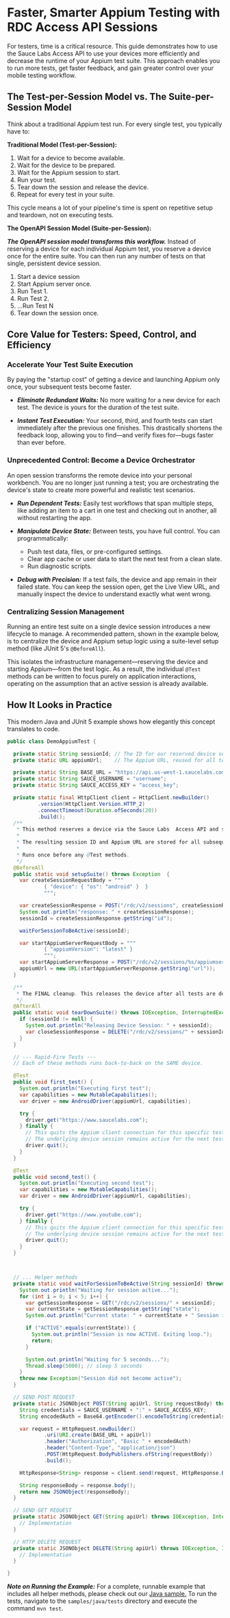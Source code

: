 # Faster, Smarter Appium Testing with RDC Access API Sessions

For testers, time is a critical resource. This guide demonstrates how to use the Sauce Labs Access API to use your devices more efficiently 
and decrease the runtime of your Appium test suite. This approach enables you to run more tests, get faster feedback, and gain greater 
control over your mobile testing workflow.

## The Test-per-Session Model vs. The Suite-per-Session Model

Think about a traditional Appium test run. For every single test, you typically have to:

**Traditional Model (Test-per-Session):**
1. Wait for a device to become available.
2. Wait for the device to be prepared.
3. Wait for the Appium session to start.
4. Run your test.
5. Tear down the session and release the device.
6. Repeat for every test in your suite.

This cycle means a lot of your pipeline's time is spent on repetitive setup and teardown, not on executing tests.

**The OpenAPI Session Model (Suite-per-Session):**

***The OpenAPI session model transforms this workflow.*** Instead of reserving a device for each individual Appium test, you reserve a 
device once for the entire suite. You can then run any number of tests on that single, persistent device session.

1. Start a device session
2. Start Appium server once.
3. Run Test 1.
4. Run Test 2.
5. ...Run Test N
6. Tear down the session once.


## Core Value for Testers: Speed, Control, and Efficiency

### Accelerate Your Test Suite Execution
By paying the "startup cost" of getting a device and launching Appium only once, your subsequent tests become faster.

* ***Eliminate Redundant Waits:*** No more waiting for a new device for each test. The device is yours for the duration of
  the test suite.

* ***Instant Test Execution:*** Your second, third, and fourth tests can start immediately after the previous one finishes.
  This drastically shortens the feedback loop, allowing you to find—and verify fixes for—bugs faster than ever before.

### Unprecedented Control: Become a Device Orchestrator
An open session transforms the remote device into your personal workbench. You are no longer just running a test;
you are orchestrating the device's state to create more powerful and realistic test scenarios.

* ***Run Dependent Tests:*** Easily test workflows that span multiple steps, like adding an item to a cart in one test and
  checking out in another, all without restarting the app.

* ***Manipulate Device State:*** Between tests, you have full control. You can programmatically:
  * Push test data, files, or pre-configured settings.
  * Clear app cache or user data to start the next test from a clean slate.
  * Run diagnostic scripts.

* ***Debug with Precision:*** If a test fails, the device and app remain in their failed state. You can keep the session
  open, get the Live View URL, and manually inspect the device to understand exactly what went wrong.

### Centralizing Session Management

Running an entire test suite on a single device session introduces a new lifecycle to manage. A recommended pattern, shown in the example 
below, is to centralize the device and Appium setup logic using a suite-level setup method (like JUnit 5's `@BeforeAll`).

This isolates the infrastructure management—reserving the device and starting Appium—from the test logic. As a result, 
the individual `@Test` methods can be written to focus purely on application interactions, operating on the assumption 
that an active session is already available.

## How It Looks in Practice
This modern Java and JUnit 5 example shows how elegantly this concept translates to code.

```java
public class DemoAppiumTest {

  private static String sessionId; // The ID for our reserved device session
  private static URL appiumUrl;    // The Appium URL, reused for all tests

  private static String BASE_URL = "https://api.us-west-1.saucelabs.com";
  private static String SAUCE_USERNAME = "username";
  private static String SAUCE_ACCESS_KEY = "access_key";

  private static final HttpClient client = HttpClient.newBuilder()
          .version(HttpClient.Version.HTTP_2)
          .connectTimeout(Duration.ofSeconds(20))
          .build();
  /**
   * This method reserves a device via the Sauce Labs  Access API and starts a persistent Appium server for that device.
   *
   * The resulting session ID and Appium URL are stored for all subsequent tests.
   *
   * Runs once before any @Test methods.
   */
  @BeforeAll
  public static void setupSuite() throws Exception  {
    var createSessionRequestBody = """
            { "device": { "os": "android" }  }
            """;

    var createSessionResponse = POST("/rdc/v2/sessions", createSessionRequestBody);
    System.out.println("response: " + createSessionResponse);
    sessionId = createSessionResponse.getString("id");

    waitForSessionToBeActive(sessionId);

    var startAppiumServerRequestBody = """
            { "appiumVersion": "latest" }
            """;
    var startAppiumServerResponse = POST("/rdc/v2/sessions/%s/appiumserver".formatted(sessionId), startAppiumServerRequestBody);
    appiumUrl = new URL(startAppiumServerResponse.getString("url"));
  }

  /**
   * The FINAL cleanup. This releases the device after all tests are done.
   */
  @AfterAll
  public static void tearDownSuite() throws IOException, InterruptedException {
    if (sessionId != null) {
      System.out.println("Releasing Device Session: " + sessionId);
      var closeSessionResponse = DELETE("/rdc/v2/sessions/" + sessionId);
    }
  }

  // --- Rapid-Fire Tests ---
  // Each of these methods runs back-to-back on the SAME device.

  @Test
  public void first_test() {
    System.out.println("Executing first test");
    var capabilities = new MutableCapabilities();
    var driver = new AndroidDriver(appiumUrl, capabilities);

    try {
      driver.get("https://www.saucelabs.com");
    } finally {
      // This quits the Appium client connection for this specific test.
      // The underlying device session remains active for the next test.
      driver.quit();
    }
  }

  @Test
  public void second_test() {
    System.out.println("Executing second test");
    var capabilities = new MutableCapabilities();
    var driver = new AndroidDriver(appiumUrl, capabilities);

    try {
      driver.get("https://www.youtube.com");
    } finally {
      // This quits the Appium client connection for this specific test.
      // The underlying device session remains active for the next test.
      driver.quit();
    }
  }



  // ... Helper methods
  private static void waitForSessionToBeActive(String sessionId) throws Exception {
    System.out.println("Waiting for session active...");
    for (int i = 0; i < 5; i++) {
      var getSessionResponse = GET("/rdc/v2/sessions/" + sessionId);
      var currentState = getSessionResponse.getString("state");
      System.out.println("Current state: " + currentState + " Session info: " + getSessionResponse);

      if ("ACTIVE".equals(currentState)) {
        System.out.println("Session is now ACTIVE. Exiting loop.");
        return;
      }

      System.out.println("Waiting for 5 seconds...");
      Thread.sleep(5000); // sleep 5 seconds
    }
    throw new Exception("Session did not become active");
  }

  // SEND POST REQUEST
  private static JSONObject POST(String apiUrl, String requestBody) throws IOException, InterruptedException {
    String credentials = SAUCE_USERNAME + ":" + SAUCE_ACCESS_KEY;
    String encodedAuth = Base64.getEncoder().encodeToString(credentials.getBytes());

    var request = HttpRequest.newBuilder()
            .uri(URI.create(BASE_URL + apiUrl))
            .header("Authorization", "Basic " + encodedAuth)
            .header("Content-Type", "application/json")
            .POST(HttpRequest.BodyPublishers.ofString(requestBody))
            .build();

    HttpResponse<String> response = client.send(request, HttpResponse.BodyHandlers.ofString());

    String responseBody = response.body();
    return new JSONObject(responseBody);
  }

  // SEND GET REQUEST
  private static JSONObject GET(String apiUrl) throws IOException, InterruptedException {
    // Implementation
  }

  // HTTP DELETE REQUEST
  private static JSONObject DELETE(String apiUrl) throws IOException, InterruptedException {
    // Implementation
  }

}
```

***Note on Running the Example:*** For a complete, runnable example that includes all helper methods, please check out our [Java sample.](./samples/java/demo) 
To run the tests, navigate to the `samples/java/tests` directory and execute the command `mvn test`.